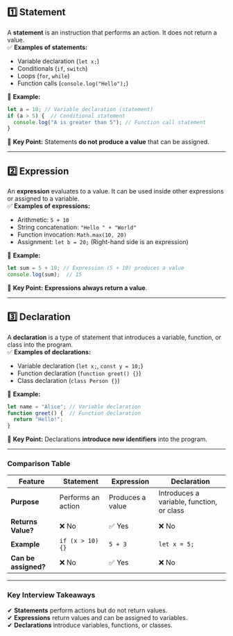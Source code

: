 
## 1️⃣ Statement

A **statement** is an instruction that performs an action. It does not return a value.  
✅ **Examples of statements:**  
- Variable declaration (`let x;`)
- Conditionals (`if`, `switch`)
- Loops (`for`, `while`)
- Function calls (`console.log("Hello");`)

🔹 **Example:**  
```js
let a = 10; // Variable declaration (statement)
if (a > 5) {  // Conditional statement
  console.log("A is greater than 5"); // Function call statement
}
```
📌 **Key Point:** Statements **do not produce a value** that can be assigned.

---

## 2️⃣ Expression

An **expression** evaluates to a value. It can be used inside other expressions or assigned to a variable.  
✅ **Examples of expressions:**  
- Arithmetic: `5 + 10`
- String concatenation: `"Hello " + "World"`
- Function invocation: `Math.max(10, 20)`
- Assignment: `let b = 20;` (Right-hand side is an expression)

🔹 **Example:**  
```js
let sum = 5 + 10; // Expression (5 + 10) produces a value
console.log(sum);  // 15
```
📌 **Key Point:** **Expressions always return a value**.

---

## 3️⃣ Declaration

A **declaration** is a type of statement that introduces a variable, function, or class into the program.  
✅ **Examples of declarations:**  
- Variable declaration (`let x;`, `const y = 10;`)
- Function declaration (`function greet() {}`)
- Class declaration (`class Person {}`)

🔹 **Example:**  
```js
let name = "Alice"; // Variable declaration
function greet() {  // Function declaration
  return "Hello!";
}
```
📌 **Key Point:** Declarations **introduce new identifiers** into the program.

---

### **Comparison Table**
| Feature              | Statement          | Expression       | Declaration                               |
| -------------------- | ------------------ | ---------------- | ----------------------------------------- |
| **Purpose**          | Performs an action | Produces a value | Introduces a variable, function, or class |
| **Returns Value?**   | ❌ No               | ✅ Yes            | ❌ No                                      |
| **Example**          | `if (x > 10) {}`   | `5 + 3`          | `let x = 5;`                              |
| **Can be assigned?** | ❌ No               | ✅ Yes            | ❌ No                                      |

---

### **Key Interview Takeaways**
✔ **Statements** perform actions but do not return values.  
✔ **Expressions** return values and can be assigned to variables.  
✔ **Declarations** introduce variables, functions, or classes.  